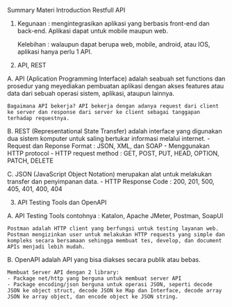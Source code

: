 Summary Materi Introduction Restfull API

1. Kegunaan : mengintegrasikan aplikasi yang berbasis front-end dan back-end. Aplikasi dapat untuk mobile maupun web.

    Kelebihan : walaupun dapat berupa web, mobile, android, atau IOS, aplikasi hanya perlu 1 API.

2. API, REST

A. API (Aplication Programming Interface) adalah seabuah set functions dan prosedur yang meyediakan pembuatan aplikasi dengan akses features atau data dari sebuah operasi sistem, aplikasi, ataupun lainnya.

    Bagaimana API bekerja? API bekerja dengan adanya request dari client ke server dan response dari server ke client sebagai tanggapan terhadap requestnya.

B. REST (Representational State Transfer) adalah interface yang digunakan dua sistem komputer untuk saling bertukar informasi melalui internet.
    - Request dan Reponse Format : JSON, XML, dan SOAP
    - Menggunakan HTTP protocol
    - HTTP request method : GET, POST, PUT, HEAD, OPTION, PATCH, DELETE

C. JSON (JavaScript Object Notation) merupakan alat untuk melakukan transfer dan penyimpanan data.
    - HTTP Response Code : 200, 201, 500, 405, 401, 400, 404

3. API Testing Tools dan OpenAPI

A. API Testing Tools
    contohnya : Katalon, Apache JMeter, Postman, SoapUI

    Postman adalah HTTP client yang berfungsi untuk testing layanan web. Postman mengizinkan user untuk melakukan HTTP requests yang simple dan kompleks secara bersamaan sehingga membuat tes, develop, dan document APIs menjadi lebih mudah.

B. OpenAPI adalah API yang bisa diakses secara publik atau bebas.

    Membuat Server API dengan 2 library:
    - Package net/http yang berguna untuk membuat server API
    - Package encoding/json berguna untuk operasi JSON, seperti decode JSON ke object struct, decode JSON ke Map dan Interface, decode array JSON ke array object, dan encode object ke JSON string.